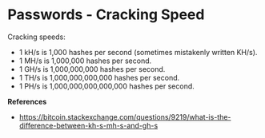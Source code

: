 # Passwords - Cracking Speed

Cracking speeds:
* 1 kH/s is 1,000 hashes per second (sometimes mistakenly written KH/s).
* 1 MH/s is 1,000,000 hashes per second.
* 1 GH/s is 1,000,000,000 hashes per second.
* 1 TH/s is 1,000,000,000,000 hashes per second.
* 1 PH/s is 1,000,000,000,000,000 hashes per second.

**References**
* https://bitcoin.stackexchange.com/questions/9219/what-is-the-difference-between-kh-s-mh-s-and-gh-s
